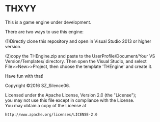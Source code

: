 # THXYY

This is a game engine under development.

There are two ways to use this engine:

(1)Directly clone this repository and open in Visual Studio 2013 or higher version.

(2)copy the THEngine.zip and paste to the UserProfile/Document/Your VS Version/Templates/ directory. Then open the Visual Studio, and select File>>New>>Project, then choose the template 'THEngine' and create it.

Have fun with that!

Copyright ©2016 SZ_Silence06.<br>

Licensed under the Apache License, Version 2.0 (the "License");<br>
you may not use this file except in compliance with the License.<br>
You may obtain a copy of the License at

    http://www.apache.org/licenses/LICENSE-2.0
